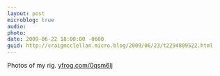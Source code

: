 ```yaml
---
layout: post
microblog: true
audio: 
photo: 
date: 2009-06-22 18:00:00 -0600
guid: http://craigmcclellan.micro.blog/2009/06/23/t2294809522.html
---
```

Photos of my rig.  [yfrog.com/0qsm6lj](http://yfrog.com/0qsm6lj)
